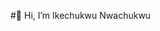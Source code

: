  #👋 Hi, I’m Ikechukwu Nwachukwu

<!---
IkenNwa/IkenNwa is a ✨ special ✨ repository because its `README.md` (this file) appears on your GitHub profile.
You can click the Preview link to take a look at your changes.
--->
